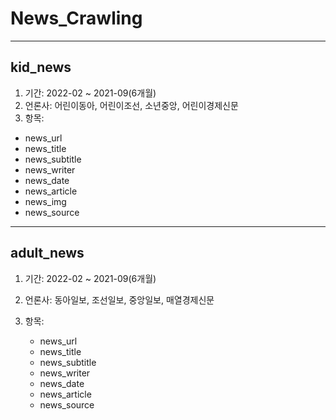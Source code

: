 # News_Crawling

---

## kid_news

1. 기간:  2022-02 ~ 2021-09(6개월)
2. 언론사: 어린이동아, 어린이조선, 소년중앙, 어린이경제신문
3. 항목: 

- news_url
- news_title
- news_subtitle
- news_writer
- news_date
- news_article
- news_img
- news_source

---

## adult_news

1. 기간:  2022-02 ~ 2021-09(6개월)
2. 언론사: 동아일보, 조선일보, 중앙일보, 매열경제신문
3. 항목: 

   - news_url
   - news_title
   - news_subtitle
   - news_writer
   - news_date
   - news_article
   - news_source

